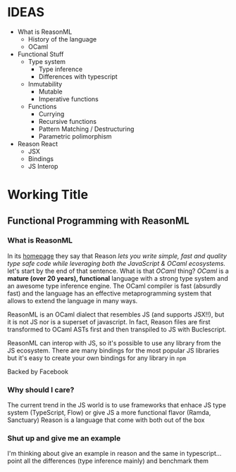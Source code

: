 # IDEAS

* What is ReasonML
    * History of the language
    * OCaml
* Functional Stuff
    * Type system
      * Type inference
      * Differences with typescript
    * Inmutability
      * Mutable
      * Imperative functions
    * Functions
      * Currying
      * Recursive functions
      * Pattern Matching / Destructuring
      * Parametric polimorphism
* Reason React
    * JSX
    * Bindings
    * JS Interop


# Working Title

## Functional Programming with ReasonML

### What is ReasonML

In its [homepage](https://reasonml.github.io/en/) they say that Reason
_lets you write simple, fast and quality type safe code while leveraging both the JavaScript & OCaml ecosystems._
let's start by the end of that sentence. What is that _OCaml_ thing? _OCaml_ is a **mature (over 20 years), functional** language with
a strong type system and an awesome type inference engine. The OCaml compiler is fast (absurdly fast) and the language
has an effective metaprogramming system that allows to extend the language in many ways. 

ReasonML is an OCaml dialect that resembles JS (and supports JSX!!), but it is not JS nor is a superset of javascript. In fact, Reason files
are first transformed to OCaml ASTs first and then transpiled to JS with Buclescript.

ReasonML can interop with JS, so it's possible to use any library from the JS ecosystem. There are many bindings for the most popular JS libraries
but it's easy to create your own bindings for any library in `npm`

Backed by Facebook

### Why should I care?

The current trend in the JS world is to use frameworks that enhace JS type system (TypeScript, Flow) or give JS a more functional flavor (Ramda, Sanctuary)
Reason is a language that come with both out of the box

### Shut up and give me an example

I'm thinking about give an example in reason and the same in typescript... point all the differences (type inference mainly) and benchmark them
